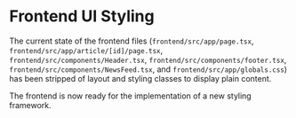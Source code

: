 # Frontend UI Styling

The current state of the frontend files (`frontend/src/app/page.tsx`, `frontend/src/app/article/[id]/page.tsx`, `frontend/src/components/Header.tsx`, `frontend/src/components/footer.tsx`, `frontend/src/components/NewsFeed.tsx`, and `frontend/src/app/globals.css`) has been stripped of layout and styling classes to display plain content.

The frontend is now ready for the implementation of a new styling framework.
